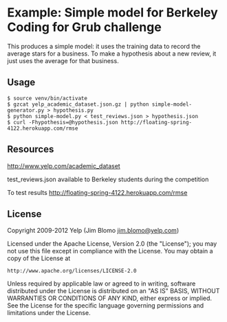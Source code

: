 # Example: Simple model for Berkeley Coding for Grub challenge

This produces a simple model: it uses the training data to record the average
stars for a business.  To make a hypothesis about a new review, it just uses the
average for that business.

## Usage

    $ source venv/bin/activate
    $ gzcat yelp_academic_dataset.json.gz | python simple-model-generator.py > hypothesis.py
    $ python simple-model.py < test_reviews.json > hypothesis.json
    $ curl -Fhypothesis=@hypothesis.json http://floating-spring-4122.herokuapp.com/rmse

## Resources

http://www.yelp.com/academic_dataset

test_reviews.json available to Berkeley students during the competition

To test results http://floating-spring-4122.herokuapp.com/rmse

## License

Copyright 2009-2012 Yelp (Jim Blomo jim.blomo@yelp.com)

  Licensed under the Apache License, Version 2.0 (the "License");
  you may not use this file except in compliance with the License.
  You may obtain a copy of the License at

    http://www.apache.org/licenses/LICENSE-2.0

  Unless required by applicable law or agreed to in writing, software
  distributed under the License is distributed on an "AS IS" BASIS,
  WITHOUT WARRANTIES OR CONDITIONS OF ANY KIND, either express or implied.
  See the License for the specific language governing permissions and
  limitations under the License.
